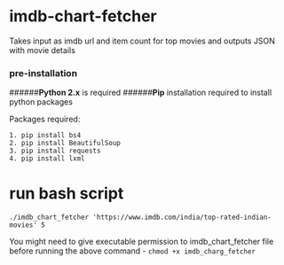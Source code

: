 # imdb-chart-fetcher
Takes input as imdb url and item count for top movies and outputs JSON with movie details

### pre-installation

######**Python 2.x** is required
######**Pip** installation required to install python packages

Packages required:
```
1. pip install bs4
2. pip install BeautifulSoup
3. pip install requests
4. pip install lxml
```


# run bash script
`./imdb_chart_fetcher 'https://www.imdb.com/india/top-rated-indian-movies' 5`

You might need to give executable permission to imdb_chart_fetcher file before running the above command - `chmod +x imdb_charg_fetcher`
